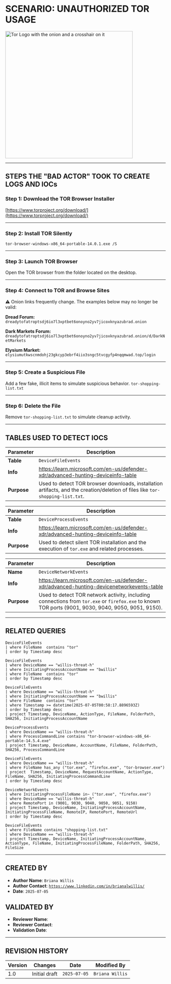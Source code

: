 # SCENARIO: UNAUTHORIZED TOR USAGE

<img width="400" src="https://github.com/user-attachments/assets/44bac428-01bb-4fe9-9d85-96cba7698bee" alt="Tor Logo with the onion and a crosshair on it"/>

---

## STEPS THE "BAD ACTOR" TOOK TO CREATE LOGS AND IOCs

### Step 1: **Download the TOR Browser Installer** 
[https://www.torproject.org/download/](https://www.torproject.org/download/)

---

### Step 2: **Install TOR Silently** 
`tor-browser-windows-x86_64-portable-14.0.1.exe /S` 

---

### Step 3: **Launch TOR Browser** 
Open the TOR browser from the folder located on the desktop.

---

### Step 4: **Connect to TOR and Browse Sites** 
⚠️ Onion links frequently change. The examples below may no longer be valid:

**Dread Forum:** `dreadytofatroptsdj6io7l3xptbet6onoyno2yv7jicoxknyazubrad.onion`

**Dark Markets Forum:** `dreadytofatroptsdj6io7l3xptbet6onoyno2yv7jicoxknyazubrad.onion/d/DarkNetMarkets`

**Elysium Market:** `elysiumutkwscnmdohj23gkcyp3ebrf4iio3sngc5tvcgyfp4nqqmwad.top/login`

---

### Step 5: **Create a Suspicious File**
Add a few fake, illicit items to simulate suspicious behavior.
`tor-shopping-list.txt`

---

### Step 6: **Delete the File**
Remove `tor-shopping-list.txt` to simulate cleanup activity.

---

## TABLES USED TO DETECT IOCS
| **Parameter**       | **Description**                                                                                                                |
|---------------------|--------------------------------------------------------------------------------------------------------------------------------|
| **Table**           | `DeviceFileEvents`                                                                                                             |
| **Info**            | https://learn.microsoft.com/en-us/defender-xdr/advanced-hunting-deviceinfo-table                                               |
| **Purpose**         | Used to detect TOR browser downloads, installation artifacts, and the creation/deletion of files like `tor-shopping-list.txt`. |

| **Parameter**       | **Description**                                                                              |
|---------------------|----------------------------------------------------------------------------------------------|
| **Table**           | `DeviceProcessEvents`                                                                        |
| **Info**            | https://learn.microsoft.com/en-us/defender-xdr/advanced-hunting-deviceinfo-table             |
| **Purpose**         | Used to detect silent TOR installation and the execution of `tor.exe` and related processes. |
 
| **Parameter**       | **Description**                                                                                                                                    |
|---------------------|----------------------------------------------------------------------------------------------------------------------------------------------------|
| **Name**            | `DeviceNetworkEvents`                                                                                                                              |
| **Info**            | https://learn.microsoft.com/en-us/defender-xdr/advanced-hunting-devicenetworkevents-table                                                          |
| **Purpose**         | Used to detect TOR network activity, including connections from `tor.exe` or `firefox.exe` to known TOR ports (9001, 9030, 9040, 9050, 9051, 9150).|

---

## RELATED QUERIES
```kql
DeviceFileEvents
| where FileName  contains "tor"
| order by Timestamp desc
```

```kql
DeviceFileEvents
| where DeviceName == "willis-threat-h"
| where InitiatingProcessAccountName == "bwillis"
| where FileName  contains "tor"
| order by Timestamp desc
```

```kql
DeviceFileEvents
| where DeviceName == "willis-threat-h"
| where InitiatingProcessAccountName == "bwillis"
| where FileName  contains "tor"
| where Timestamp >= datetime(2025-07-05T00:58:17.8896593Z)
| order by Timestamp desc
| project Timestamp, DeviceName, ActionType, FileName, FolderPath, SHA256, InitiatingProcessAccountName
```

```kql
DeviceProcessEvents
| where DeviceName == "willis-threat-h"
| where ProcessCommandLine contains "tor-browser-windows-x86_64-portable-14.5.4.exe"
| project Timestamp, DeviceName, AccountName, FileName, FolderPath, SHA256, ProcessCommandLine
```

```kql
DeviceFileEvents
| where DeviceName == "willis-threat-h"
| where FileName has_any ("tor.exe", "firefox.exe", "tor-browser.exe")
| project  Timestamp, DeviceName, RequestAccountName, ActionType, FileName, SHA256, InitiatingProcessCommandLine
| order by Timestamp desc
```

```kql
DeviceNetworkEvents
| where InitiatingProcessFileName in~ ("tor.exe", "firefox.exe")
| where DeviceName == "willis-threat-h"
| where RemotePort in (9001, 9030, 9040, 9050, 9051, 9150)
| project Timestamp, DeviceName, InitiatingProcessAccountName, InitiatingProcessFileName, RemoteIP, RemotePort, RemoteUrl
| order by Timestamp desc
```

```kql
DeviceFileEvents
| where FileName contains "shopping-list.txt"
| where DeviceName == "willis-threat-h"
| project Timestamp, DeviceName, InitiatingProcessAccountName, ActionType, FileName, InitiatingProcessFileName, FolderPath, SHA256, FileSize
```

---

## CREATED BY
- **Author Name**: `Briana Willis`
- **Author Contact**: [`https://www.linkedin.com/in/brianalwillis/`](https://www.linkedin.com/in/brianalwillis/)
- **Date**: `2025-07-05`

## VALIDATED BY
- **Reviewer Name**: 
- **Reviewer Contact**: 
- **Validation Date**: 

---

## REVISION HISTORY
| **Version** | **Changes**                   | **Date**     | **Modified By**   |
|-------------|-------------------------------|--------------|-------------------|
| 1.0         | Initial draft                 | `2025-07-05` | `Briana Willis`   

